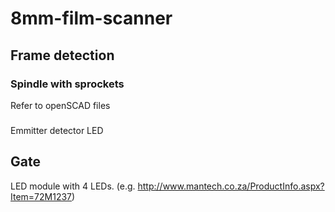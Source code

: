 # 8mm-film-scanner

## Frame detection

### Spindle with sprockets

Refer to openSCAD files

###

Emmitter detector LED

## Gate

LED module with 4 LEDs. (e.g. http://www.mantech.co.za/ProductInfo.aspx?Item=72M1237)
